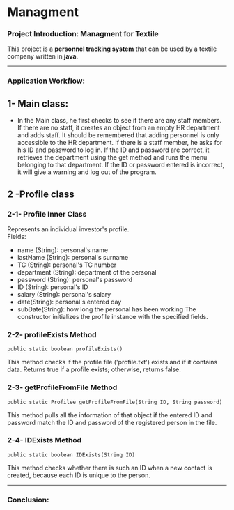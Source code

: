 


# Managment 

  
### Project Introduction: Managment for Textile  
  
This project is a **personnel tracking system** that can be used by a textile company written in  **java**.   

---  
 
 ### Application Workflow:  
## 1- **Main class:**  
- In the Main class, he first checks to see if there are any staff members. If there are no staff, it creates an object from an empty HR department and adds staff. It should be remembered that adding personnel is only accessible to the HR department. If there is a staff member, he asks for his ID and password to log in. If the ID and password are correct, it retrieves the department using the get method and runs the menu belonging to that department. If the ID or password entered is incorrect, it will give a warning and log out of the program.  
 
## 2 -**Profile class**
### 2-1- Profile Inner Class

Represents an individual investor's profile.  
Fields:  
- name (String): personal's name  
- lastName (String): personal's surname  
- TC (String): personal's TC number  
- department (String): department of the personal
- password (String): personal's password 
- ID (String): personal's ID
- salary (String): personal's salary
- date(String): personal's entered day
- subDate(String): how long the personal has been working 
The constructor initializes the profile instance with the specified fields.

### 2-2- profileExists Method
    public static boolean profileExists()  
This method checks if the profile file ('profile.txt') exists and if it contains data. Returns true if a profile exists; otherwise, returns false.
 
### 2-3- getProfileFromFile Method
    public static Profilee getProfileFromFile(String ID, String password)
   This method pulls all the information of that object if the entered ID and password match the ID and password of the registered person in the file.

### 2-4- IDExists Method
    public static boolean IDExists(String ID)
This method checks whether there is such an ID when a new contact is created, because each ID is unique to the person.




---  
  
### Conclusion:  
 
